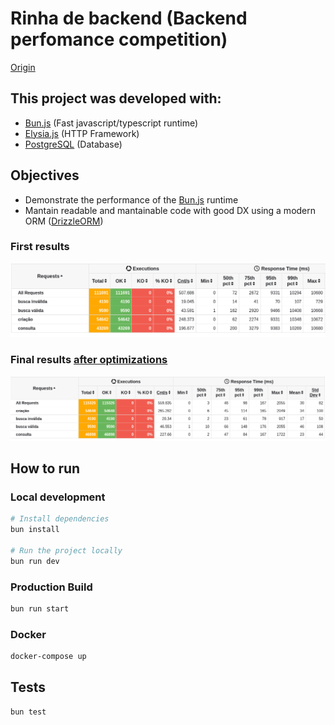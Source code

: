 # Rinha de backend (Backend perfomance competition)

[Origin](https://github.com/zanfranceschi/rinha-de-backend-2023-q3)

## This project was developed with:

- [Bun.js](https://bun.sh/) (Fast javascript/typescript runtime)
- [Elysia.js](https://elysiajs.com) (HTTP Framework)
- [PostgreSQL](https://www.postgresql.org/) (Database)

## Objectives

- Demonstrate the performance of the [Bun.js](https://bun.sh/) runtime
- Mantain readable and mantainable code with good DX using a modern ORM ([DrizzleORM](https://orm.drizzle.team))

### First results

![First results](first_iteration_results.png)

### Final results [after optimizations](OPTIMIZATIONS.md)

![Final results](final_results.png)

## How to run

### Local development

```bash
# Install dependencies
bun install

# Run the project locally
bun run dev
```

### Production Build

```bash
bun run start
```

### Docker

```bash
docker-compose up
```

## Tests

```bash
bun test
```

